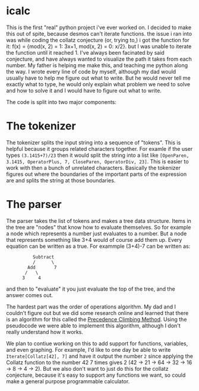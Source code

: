 # icalc
This is the first "real" python project i've ever worked on. I decided to make this out of spite, because desmos can't iterate functions. the issue i ran into was while coding the collatz conjecture (or, trying to,) i got the function for it: f(x) = {mod(x, 2) = 1: 3x+1, mod(x, 2) = 0: x/2}. but I was unable to iterate the function until it reached 1. I've always been facinated by said conjecture, and have always wanted to visualize the path it takes from each number. My father is helping me make this, and teaching me python along the way. I wrote every line of code by myself, although my dad would usually have to help me figure out what to write. But he would never tell me exactly what to type, he would only explain what problem we need to solve and how to solve it and I would have to figure out what to write.

The code is split into two major components:

# The tokenizer
The tokenizer splits the input string into a sequence of "tokens". This is helpful because it groups related characters together. For examle if the user types `(3.1415+7)/23` then it would split the string into a list like `[OpenParen, 3.1415, OperatorPlus, 7, CloseParen, OperatorDiv, 23]`. This is easier to work with then a bunch of unrelated characters. Basically the tokenizer figures out where the boundaries of the important parts of the expression are and splits the string at those boundaries.

# The parser
The parser takes the list of tokens and makes a tree data structure. Items in the tree are "nodes" that know how to evaluate themselves. So for example a node which represents a number just evaluates to a number. But a node that represents something like 3+4 would of course add them up. Every equation can be written as a true. For exammple (3+4)-7 can be written as:
```
          Subtract
          /      \
        Add       7
       /   \
      3     4
```

and then to "evaluate" it you just evaluate the top of the tree, and the answer comes out.

The hardest part was the order of operations algorithm. My dad and I couldn't figure out but we did some research online and learned that there is an algorithm for this called the [Precedence Climbing Method](https://en.wikipedia.org/wiki/Operator-precedence_parser#Precedence_climbing_method). Using the pseudocode we were able to implement this algorithm, although I don't really understand how it works.

We plan to contiue working on this to add support for functions, variables, and even graphing. For example, I'd like to one day be able to write `Iterate[Collatz[42], 7]` and have it output the number `2` since applying the Collatz function to the number 42 7 times gives 2 (42 -> 21 -> 64 -> 32 -> 16 -> 8 -> 4 -> 2). But we also don't want to just do this for the collatz conjecture, because it's easy to support any functions we want, so could make a general purpose programmable calculator.
